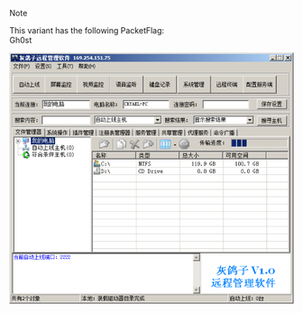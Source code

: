 > [!NOTE]  
> This variant has the following PacketFlag:  
> Gh0st  

![Screenshot](https://raw.githubusercontent.com/Cryakl/Ultimate-RAT-Collection/refs/heads/main/Gh0stRat/%e8%b6%85%e7%ba%a7%e7%81%b0%e9%b8%bd%e5%ad%90/Screenshot.png)
